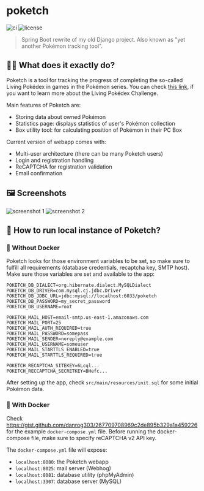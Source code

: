 # poketch
![ci](https://github.com/danrog303/poketch/actions/workflows/ci.yml/badge.svg)
![license](https://shields.io/github/license/danrog303/poketch)

>  Spring Boot rewrite of my old Django project. 
> Also known as "yet another Pokémon tracking tool".    

## 👨‍💼 What does it exactly do?
Poketch is a tool for tracking the progress of completing the so-called
Living Pokédex in games in the Pokémon series.
You can check <a href="https://bulbapedia.bulbagarden.net/wiki/Living_Pok%C3%A9dex">this link</a>,
if you want to learn more about the Living Pokédex Challenge.

Main features of Poketch are:
- Storing data about owned Pokémon
- Statistics page: displays statistics of user's Pokémon collection
- Box utility tool: for calculating position of Pokémon in their PC Box

Current version of webapp comes with:
- Multi-user architecture (there can be many Poketch users)
- Login and registration handling
- ReCAPTCHA for registration validation
- Email confirmation

## 🖼️ Screenshots
![screenshot 1](https://user-images.githubusercontent.com/32397526/219347630-1cb5cf03-d465-41e2-932e-16f1e0119081.png)
![screenshot 2](https://user-images.githubusercontent.com/32397526/219348080-7893d733-4a02-4062-8193-ee190aa097c5.png)

## 🔨 How to run local instance of Poketch?
### 🙅 Without Docker
Poketch looks for those environment variables to be set, so make sure to fulfill all requirements
(database credentials, recaptcha key, SMTP host).  
Make sure those variables are set and available to the app:
```
POKETCH_DB_DIALECT=org.hibernate.dialect.MySQLDialect
POKETCH_DB_DRIVER=com.mysql.cj.jdbc.Driver
POKETCH_DB_JDBC_URL=jdbc:mysql://localhost:6033/poketch
POKETCH_DB_PASSWORD=my_secret_password
POKETCH_DB_USERNAME=root

POKETCH_MAIL_HOST=email-smtp.us-east-1.amazonaws.com
POKETCH_MAIL_PORT=25
POKETCH_MAIL_AUTH_REQUIRED=true
POKETCH_MAIL_PASSWORD=somepass
POKETCH_MAIL_SENDER=noreply@example.com
POKETCH_MAIL_USERNAME=someuser
POKETCH_MAIL_STARTTLS_ENABLED=true
POKETCH_MAIL_STARTTLS_REQUIRED=true

POKETCH_RECAPTCHA_SITEKEY=6Lcql...
POKETCH_RECCAPTCHA_SECRETKEY=BHefc...
```
After setting up the app, check `src/main/resources/init.sql` for some initial Pokémon data. 

### 🚢 With Docker 
Check https://gist.github.com/danrog303/267709708969c2de895b329a1a459226 for the example 
`docker-compose.yml` file.
Before running the docker-compose file, make sure to specify reCAPTCHA v2 API key.

The `docker-compose.yml` file will expose:
- `localhost:8080`: the Poketch webapp
- `localhost:8025`: mail server (Webhog)
- `localhost:8081`: database utility (phpMyAdmin)
- `localhost:3307`: database server (MySQL)
